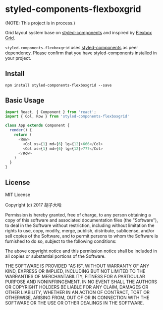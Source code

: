 # styled-components-flexboxgrid

(NOTE: This project is in process.)

Grid layout system base on [styled-components](https://github.com/styled-components/styled-components) and inspired by [Flexbox Grid](http://flexboxgrid.com/).

`styled-components-flexboxgrid` uses [styled-components](https://github.com/styled-components/styled-components) as peer dependency. Please confirm that you have styled-components installed in your project.

## Install

```
npm install styled-components-flexboxgrid --save
```

## Basic Usage

```javascript
import React, { Component } from 'react';
import { Col, Row } from 'styled-components-flexboxgrid'

class App extends Component {
  render() {
    return (
      <Row>
        <Col xs={1} md={6} lg={12}>666</Col>
        <Col xs={1} md={6} lg={12}>777</Col>
      </Row>
    )
  }
}
```

## License
MIT License

Copyright (c) 2017 胡子大哈

Permission is hereby granted, free of charge, to any person obtaining a copy
of this software and associated documentation files (the "Software"), to deal
in the Software without restriction, including without limitation the rights
to use, copy, modify, merge, publish, distribute, sublicense, and/or sell
copies of the Software, and to permit persons to whom the Software is
furnished to do so, subject to the following conditions:

The above copyright notice and this permission notice shall be included in all
copies or substantial portions of the Software.

THE SOFTWARE IS PROVIDED "AS IS", WITHOUT WARRANTY OF ANY KIND, EXPRESS OR
IMPLIED, INCLUDING BUT NOT LIMITED TO THE WARRANTIES OF MERCHANTABILITY,
FITNESS FOR A PARTICULAR PURPOSE AND NONINFRINGEMENT. IN NO EVENT SHALL THE
AUTHORS OR COPYRIGHT HOLDERS BE LIABLE FOR ANY CLAIM, DAMAGES OR OTHER
LIABILITY, WHETHER IN AN ACTION OF CONTRACT, TORT OR OTHERWISE, ARISING FROM,
OUT OF OR IN CONNECTION WITH THE SOFTWARE OR THE USE OR OTHER DEALINGS IN THE
SOFTWARE.
